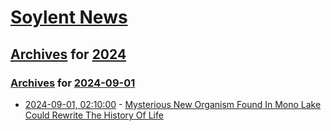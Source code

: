 # [Soylent News](../../../README.md)

## [Archives](../../index.md) for [2024](../index.md)

### [Archives](../../index.md) for [2024-09-01](index.md)

* [2024-09-01, 02:10:00](https://soylentnews.org/article.pl?sid=24/08/31/1512244&from=rss) - [Mysterious New Organism Found In Mono Lake Could Rewrite The History Of Life](https://soylentnews.org/article.pl?sid=24/08/31/1512244&from=rss)
